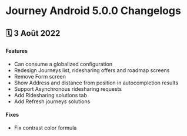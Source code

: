 # Journey Android 5.0.0 Changelogs

<h2>🗓 3 Août 2022</h2>

#### Features
- Can consume a globalized configuration
- Redesign Journeys list, ridesharing offers and roadmap screens
- Remove Form screen
- Show Address and distance from position in autocompletion results
- Support Asynchronous ridesharing requests
- Add Ridesharing solutions tab
- Add Refresh journeys solutions 

#### Fixes
- Fix contrast color formula
